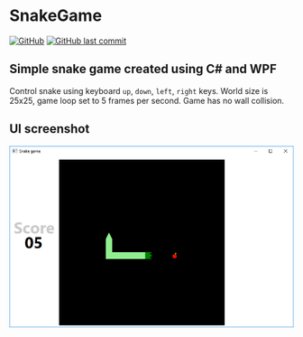 # SnakeGame
[![GitHub](https://img.shields.io/github/license/Paklausk/SnakeGame?style=for-the-badge)](https://github.com/Paklausk/SnakeGame/blob/master/LICENSE)
[![GitHub last commit](https://img.shields.io/github/last-commit/Paklausk/SnakeGame.svg?style=for-the-badge)]()
 
## Simple snake game created using C# and WPF

Control snake using keyboard `up`, `down`, `left`, `right` keys. World size is 25x25, game loop set to 5 frames per second. Game has no wall collision.

## UI screenshot

![Screenshot](.docs/UI.png)
